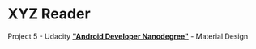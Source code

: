 # XYZ Reader

Project 5 - Udacity [**"Android Developer Nanodegree"**](https://www.udacity.com/course/android-developer-nanodegree--nd801) - Material Design
